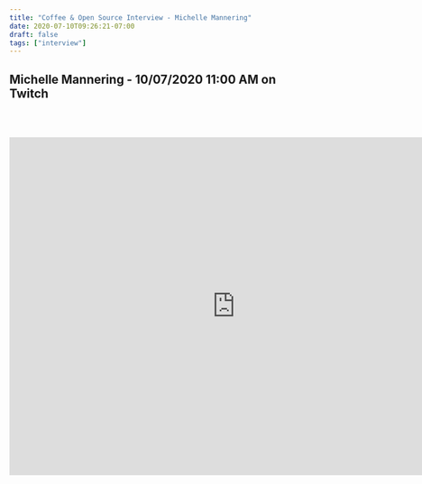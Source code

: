 ```yaml
---
title: "Coffee & Open Source Interview - Michelle Mannering"
date: 2020-07-10T09:26:21-07:00
draft: false
tags: ["interview"]
---
```


## Michelle Mannering - <span class="formatdate">10/07/2020 11:00 AM</span> on Twitch

<br /><br />

<center>
<iframe width="800" height="600" src="https://www.youtube.com/embed/6grlJDGlB7k" frameborder="0" allow="accelerometer; autoplay; clipboard-write; encrypted-media; gyroscope; picture-in-picture" allowfullscreen></iframe>
</center>
